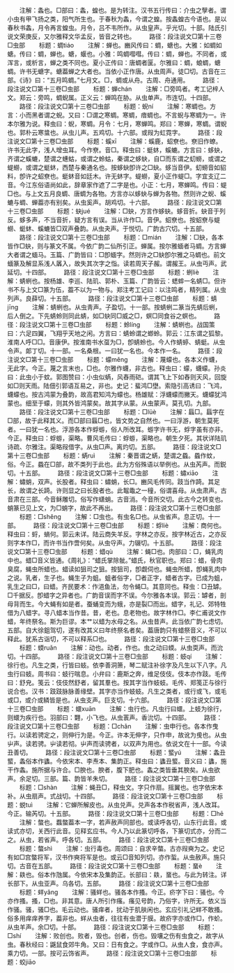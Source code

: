 <!-- { "loadSidebar": true } -->
　　注解：螽也。□部曰：螽，蝗也。是为转注。汉书五行传曰：介虫之孼者。谓小虫有甲飞扬之类，阳气所生也。于春秋为螽，今谓之蝗。按螽蝗古今语也。是以春秋书螽，月令再言蝗虫。月令，吕不韦所作。从虫皇声。乎光切。十部。陆氏引说文荣庚反，又尔雅释文华孟反，皆音之转也。
　　路径：段注说文□第十三卷□虫部
　　标题：蜩tiáo
　　注解：蝉也。豳风传曰：蜩，螗也。大雅：如蜩如螗。传曰：蜩，蝉也。螗，蝘也。小雅：鸣蜩嘒嘒。传曰：蜩，蝉也。不同者，或浑言，或析言，蝉之类不同也。夏小正传曰：唐蜩者匽。尔雅曰：蜩，蜋蜩，螗蜩。许书无螗字。螗葢蝉之大者也。当依小正作唐。从虫周声。徒□切。古音在三部。《诗》曰：“五月鸣蜩。”七月文。□，蜩或从舟。古周、舟通用。
　　路径：段注说文□第十三卷□虫部
　　标题：蝉chán
　　注解：□旁鸣者。考工记梓人文。郑云：旁鸣，蜩蜺属。正义云：蝉鸣在胁。从虫单声。市连切。十四部。
　　路径：段注说文□第十三卷□虫部
　　标题：蜺ní
　　注解：寒蜩也。方言：小而黑者谓之蜺。又曰：□谓之寒蜩。寒蜩，瘖蜩也。不言蜺与寒蜩为一。许本尔雅为说。释虫曰：蜺，寒蜩。月令：七月，寒蝉鸣。郑曰：寒蝉，寒蜩。谓蜺也。郭朴云寒螀也。从虫儿声。五鸡切。十六部。或叚为虹霓字。
　　路径：段注说文□第十三卷□虫部
　　标题：螇xī
　　注解：螇鹿，蛁尞也。尞旧作蟟。许书无此字，浅人增虫耳。今作尞。音□。释虫曰：蜓蚞，螇螰。方言曰：蛥蚗，齐谓之螇螰，楚谓之蟪蛄，或谓之蛉蛄，秦谓之蛥蚗，自□而东谓之虭蟧，或谓之蝭蟧，或谓之蜓蚞，西楚与秦通名也。按蛥蚗卽许之□蚗。蛥当音伊。虭蟧音如貂料，卽许之蛁尞也。蜓蚞音如廷木。许无蚞字。蝭蟧，夏小正作蝭□。字宜支辽二音。今江东俗语尚如此，辞章家作遮了二字是也。小正：七月，寒蝉鸣。传曰：蝭□也。与上文五月良蜩、唐蜩为各物。方言亦以蛥蚗与蝉为各物。然则许之蜺、螇螰与蜩、蝉葢亦有别矣。从虫奚声。胡鸡切。十六部。
　　路径：段注说文□第十三卷□虫部
　　标题：蚗jué
　　注解：□蚗，方言作蛥蚗。蛥音折。蚗音于列反。蛥多声，不当音折，疑方言有误。当从许作□。音伊。蛁尞也。按蛁尞与蝭蟧、蜓蚞、螇螰皆□双声叠韵。从虫夬声。于悦切。广韵古穴切。十五部。
　　路径：段注说文□第十三卷□虫部
　　标题：□mián
　　注解：□蚗，各本皆作□蚗，则与篆文不属。今依广韵二仙所引正。蝉属。按尔雅蝒者马蜩。方言蝉大者谓之蝒马。玉篇、广韵皆曰：□卽蝒字。然则许之□蚗卽尔雅之马蜩也。前文蝒篆及解显系浅人羼入，故失其次字之恉。读若周天子赧。谓赧王。从虫丏声。武延切。十四部。
　　路径：段注说文□第十三卷□虫部
　　标题：蛚liè
　　注解：蜻蛚也。按杨雄、李巡、陆玑、郭朴、玉篇、广韵皆云：蟋蟀一名蜻□。但许书不与上文□篆为伍，葢不以为一物与。郑注考工记曰：以注鸣者，精列属。从虫列声。良薛切。十五部。
　　路径：段注说文□第十三卷□虫部
　　标题：蜻jīnɡ
　　注解：蜻蛚也。从虫靑声。子盈切。十一部。按蜻蛚二篆当先蜻后蛚，后人倒之。下先蜻蛉则同此蜻，如□蚗同□威之□，螟□同食谷之螟也。
　　路径：段注说文□第十三卷□虫部
　　标题：蛉línɡ
　　注解：蜻蛚也。战国策曰：六足四翼，飞翔乎天地之闲。方言曰：蜻蛉谓之蝍蛉。郭云：江东谓之狐黎。淮南人呼□□。音康伊。按淮南书水虿为□，卽蜻蛉也。今人作蜻蝏、蜻蜓。从虫令声。郞丁切。十一部。一名桑根。一曰犹一名也。今本作一名。
　　路径：段注说文□第十三卷□虫部
　　标题：蠓měnɡ
　　注解：蔑蠓也。各本义作蠛，无此字。今正。蔑之言末也，□也。尔雅作蠛，非古也。释虫曰：蠓，蠛蠓。孙炎曰：此虫小于蚊。郭图赞曰：小虫似蜹，风舂雨硙。谓其飞上下如舂则天风，回旋如□则天雨。陆佃引郭语互易之，非也。史记：蜚鸿□壄。索隐引高诱曰：飞鸿，蠛蠓也。按古鸿蒙为叠韵，故高君知鸿为蠓也。杨雄赋：浮蠛蠓而撇天。蠛蠓犹鸿蒙也。细至于蠓，则其外皆鸿蒙矣。故其字从蒙。从虫蒙声。莫孔切。九部。
　　路径：段注说文□第十三卷□虫部
　　标题：□lüè
　　注解：螶□。螶字在□部，故于此释其义。而□部曰螶□也，皆文势之自然也。一曰浮游，朝生莫死者。一曰犹一名也。浮游各本作蜉蝣，俗人所改耳。蝣字许书无，蜉字虽有亦非。今正。释虫曰：蜉蝣，渠略。曹风毛传曰：蜉蝣，渠略也。朝生夕死。其状详陆玑诗疏、尔雅注。渠略叚借字。从虫□声。离灼切。五部。
　　路径：段注说文□第十三卷□虫部
　　标题：蜹ruì
　　注解：秦晋谓之蜹，楚谓之蟁。蟁作蚊，俗。今正。蟁在□部，故不类列于此也。此为方俗殊语以举例也。从虫芮声。而鋭切。十五部。
　　路径：段注说文□第十三卷□虫部
　　标题：蟰xiāo
　　注解：蟰蛸，双声。长股者。释虫曰：蟰蛸，长□。豳风毛传同。跂当作踦。其足长，故谓之长踦。许则显之曰长股者也。此鼅鼄之一穜，俗谓喜母。从虫肃声。古音肃在三部。今音稣雕切。俗写作蟏蛸。古音消。今音所交切。此古今之转变也。蛸篆已见上文，为□蛸字，故此不再出。
　　路径：段注说文□第十三卷□虫部
　　标题：□shěnɡ
　　注解：□虫也。有虫名□也。从虫省声。息正切。十一部。
　　路径：段注说文□第十三卷□虫部
　　标题：蜉liè
　　注解：商何也。释虫曰：蛶，螪何。郭云未详。陆云商失羊反。字林之亦反。按字林近古，之亦反则字本作□，而许书当作啻何矣。从虫寽声。力辍切。十五部。
　　路径：段注说文□第十三卷□虫部
　　标题：蜡qù
　　注解：蝇□也。肉部曰：□，蝇乳肉中也。蜡□音义皆通。《周礼》：“蜡氏掌除骴。”蜡氏，秋官职也。郑曰：蜡，骨肉臭腐，蝇虫所蜡也。蜡读如狙司之狙。按狙司，卽觑伺也。蝇虫所蜡，卽蝇乳肉中之说。乳者，生子也。蝇生子为蛆。蛆者俗字，□者正字，蜡者古字。已成为蛆，乳生之曰□，曰蜡。齐民要术：作浥鱼法，勿令蝇□。其意同也。释虫：□丑罅。□千据反。卽蜡字之异者也。广韵音误而字不误。今尔雅各本误。郭云：罅者，剖母背而生。今大蝇有如是者。蚕蛹变而为蛾，亦是裂□而出。蜡字，礼记、郊特牲借为八蜡字。寻八蜡本当作昔。昔，老也。息老物也。故字林作□。李仁甫说文作蜡，年终祭名。斯为巨谬。本艹以蜡为水母之名。从虫昔声。此当依广韵七虑切。五部。自大徐鉏驾切，遂有改其义曰年终祭名者矣。葢唐韵只有蜡祭音义，不可以释此。犹系古诣切，不可以释系□也。
　　路径：段注说文□第十三卷□虫部
　　标题：蝡ruǎn
　　注解：动也。动者，作也。虫之动曰蝡。从虫耎声。而沇切。十四部。
　　路径：段注说文□第十三卷□虫部
　　标题：蚑qí
　　注解：徐行也。凡生之类，行皆曰蚑。依李善洞箫，琴二赋注补徐字及凡生以下八字。凡虫行曰蚑。周书曰：蚑行喘息。小弁曰：鹿斯之奔，维足伎伎。伎本亦作跂。毛传曰：舒皃。笺云：伎伎然舒者，留其羣也。按其字当作蚑蚑。毛传、郑笺正与徐行说合也。汉书：跂跂脉脉善缘壁。其字亦当作蚑蚑。凡生之类者，或行或飞，或毛或□，或介或鳞皆是也。从虫支声。巨支切。十六部。
　　路径：段注说文□第十三卷□虫部
　　标题：蠉xuān
　　注解：虫行也。凡虫行曰蠉。上蚑为徐行，则蠉为疾行也。羽部曰：翾，小飞也。从虫瞏声。香沇切。十四部。
　　路径：段注说文□第十三卷□虫部
　　标题：□chǎn
　　注解：虫申行也。各本作曳行。以读若骋定之，则伸行为是。今正。许本无伸字，只作申，故讹为曵也。从虫屮声。读若骋。屮读若彻。屮声而读骋者，以双声为用也。依说文在十一部。今读丑善切。
　　路径：段注说文□第十三卷□虫部
　　标题：螸yú
　　注解：螽丑螸，螽俗本作蠭。今依宋本、李焘本、集韵正。释虫曰：蠭丑螸。音义曰：蠭，施干作螽。施所据与许合。□腴也。腴者，腹下肥也。螽之类皆垂其腴矣。从虫欲声。余足切。三部。篇、韵皆羊朱切。
　　路径：段注说文□第十三卷□虫部
　　标题：□shàn
　　注解：蝇丑□，释虫文。字只作扇。摇翼也。也字依宋本补。从虫扇声。式战切。十四部。
　　路径：段注说文□第十三卷□虫部
　　标题：蜕tuì
　　注解：它蝉所解皮也。从虫兑声。兑声各本作税省声，浅人改耳。今正。输芮切。十五部。
　　路径：段注说文□第十三卷□虫部
　　标题：□hē
　　注解：螫也。蠚螫葢本一字，若声赦声同部也。或读呼各切，山东行此音。或读式亦切，关西行此音。见释玄应书。今人乃以此篆切呼各，下篆切式亦，分而二之。从虫，若省声。呼各切。五部。
　　路径：段注说文□第十三卷□虫部
　　标题：螫shì
　　注解：虫行毒也。周颂曰：自求辛螫。古亦叚奭为之。史记有如□宫螫将军，汉书作奭将军是也。或云□音知列切。亦作蜇。从虫赦声。施只切。古音在五部。
　　路径：段注说文□第十三卷□虫部
　　标题：蝁è
　　注解：镻也。俗本作虺属。今依宋本及集韵正。长部曰：镻，蝁也。与此为转注。详长部下。从虫亚声。乌各切。五部。
　　路径：段注说文□第十三卷□虫部
　　标题：蛘yǎnɡ
　　注解：骚蛘也。骚各本作搔。今正。疥字下曰：骚也。今亦作搔。搔，□也。非其意。唐人所引作瘙。瘙见号韵，乃俗字，许所无。依义当作骚。骚，骚□也。毛云动也。骚痒者，扰动于肌肤闲也。玄应引礼记蛘不敢搔。俗多用痒痒养字，葢非也。蛘从虫者，往往有虫潜于膜。故疥字亦或作□，作蚧。从虫羊声。余□切。十部。
　　路径：段注说文□第十三卷□虫部
　　标题：□shí
　　注解：败创也。败者，毁也。创者，伤也。毁壤之伤有虫食之，故字从虫。春秋经曰：鼷鼠食郊牛角。又曰：日有食之。字或作□。从虫人食，食亦声。乘力切。一部。按可云饰省声。
　　路径：段注说文□第十三卷□虫部
　　标题：蛟jiāo
